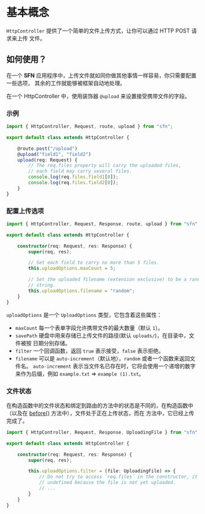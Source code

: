 <!-- title: 文件上传; order: 13 -->
# 基本概念

`HttpController` 提供了一个简单的文件上传方式，让你可以通过 HTTP POST 请求来上传
文件。

## 如何使用？

在一个 **SFN** 应用程序中，上传文件就如同你做其他事情一样容易，你只需要配置一些选项，
其余的工作就能够被框架自动地处理。

在一个 HttpController 中，使用装饰器 `@upload` 来设置接受携带文件的字段。

### 示例

```typescript
import { HttpController, Request, route, upload } from "sfn";

export default class extends HttpController {

    @route.post("/upload")
    @upload("field1", "field2")
    upload(req: Request) {
        // The req.files property will carry the uploaded files,
        // each field may carry several files.
        console.log(req.files.field1[0]);
        console.log(req.files.field2[0]);
    }
}
```

### 配置上传选项

```typescript
import { HttpController, Request, Response, route, upload } from "sfn";

export default class extends HttpController {

    constructor(req: Request, res: Response) {
        super(req, res);

        // Set each field to carry no more than 5 files.
        this.uploadOptions.maxCount = 5;

        // Set the uploaded filename (extension exclusive) to be a random 
        // string.
        this.uploadOptions.filename = "random";
    }
}
```

`uploadOptions` 是一个 `UploadOptions` 类型，它包含着这些属性：

- `maxCount` 每一个表单字段允许携带文件的最大数量（默认 `1`）。
- `savePath` 硬盘中用来存储已上传文件的路径(默认 `uploads/`)，在目录中，文件被按
    日期分别存储。
- `filter` 一个回调函数，返回 `true` 表示接受，`false` 表示拒绝。
- `filename` 可以是 `auto-increment`（默认地），`random` 或者一个函数来返回文件名。 
    `auto-increment` 表示当文件名已存在时，它将会使用一个递增的数字来作为后缀，例如
    `example.txt` => `example (1).txt`。

### 文件状态

在构造函数中的文件状态和绑定到路由的方法中的状态是不同的，在构造函数中（以及在 
[before()](./http-controller#前置和后置操作) 方法中），文件处于正在上传状态，而在
方法中，它已经上传完成了。

```typescript
import { HttpController, Request, Response, UploadingFile } from "sfn";

export default class extends HttpController {

    constructor(req: Request, res: Response) {
        super(req, res);

        this.uploadOptions.filter = (file: UploadingFile) => {
            // Do not try to access `req.files` in the constructor, it's 
            // undefined because the file is not yet uploaded.
            // ...
        }
    }
}
```